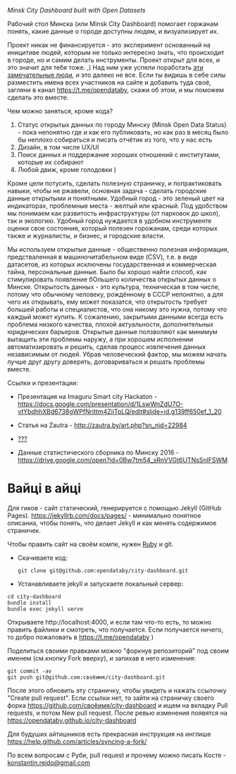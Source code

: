 *Minsk City Dashboard built with Open Datasets*

Рабочий стол Минска (или Minsk City Dashboard) помогает горжанам понять, какие данные о городе доступны людям, и визуализирует их.

Проект никак не финансируется - это эксперимент основанный на иницитиве людей, которым не только интересно знать, что происходит в городе, но и самим делать инструменты. Проект открыт для всех, и это значит для тебя тоже. ,) Над ним уже успели поработать [эти замечательные люди](https://github.com/opendataby/city-dashboard/graphs/contributors), и это далеко не все. Если ты видишь в себе силы разместить имена всех участников на сайте и добавить туда своё, загляни в канал https://t.me/opendataby, скажи об этом, и мы поможем сделать это вместе.

Чем можно заняться, кроме кода?

1. Статус открытых данных по городу Минску (Minsk Open Data Status) - пока непонятно где и как его публиковать, но как раз в месяц было бы неплохо собираться и писать отчётик из того, что у нас есть
2. Дизайн, в том числе UX/UI
3. Поиск данных и поддержание хороших отношений с институтами, которые их собирают
4. Любой движ, кроме голодовки )

Кроме цели потусить, сделать полезную страничку, и попрактиковать навыки, чтобы не ржавели, основная задача - сделать городские данные открытыми и понятными. Удобный город - это зеленый цвет на индикаторах, проблемные места - желтый или красный. Под удобством мы понимаем как развитость инфраструктуры (от парковок до школ), так и экологию. Удобный город нуждается в удобном инструменте оценки свое состояния, который полезен горожанам, среди которых также и журналисты, и бизнес, и городские власти.

Мы используем открытые данные - общественно полезная информация, предстваленная в машиночитабельном виде (CSV), т.е. в виде датасетов, из которых исключены государственная и коммерческая тайна, персональные данные. Было бы хорошо найти способ, как стимулировать появление бОльшего количества открытых данных о Минске. Открытость данных - это культура, техническая в том числе, потому что обычному человеку, рождённому в СССР непонятно, а для чего их открывать, ему может показатся, что открытость требует большей работы и специалистов, что она никому это нужна, потому что каждый может купить. К сожалению, закрытыми данными всегда есть проблема низкого качества, плохой актуальности, дополнительных юридических барьеров. Открытые данные ползволяют как минимум вытащить эти проблемы наружу, а при хорошем исполнении автоматизировать и решить, сделав процесс извлечения данных независимым от людей. Убрав человеческий фактор, мы можем начать лучше друг другу доверять, договариваться и решать проблемы вместе.

Ссылки и презентации:

* Презентация на Imaguru Smart city Hackaton - https://docs.google.com/presentation/d/1LswWnZdU7O-vtYbdhhXBd6738gWPfNrittm4ZiiTpLQ/edit#slide=id.g139ff650ef_1_20 
* Статья на Zautra - http://zautra.by/art.php?sn_nid=22984
* [???](https://github.com/opendataby/city-dashboard/blob/master/docs/faq.md)


* Данные статистического сборника по Минску 2016 - https://drive.google.com/open?id=0Bw7tm54_sRnVVGt6UTNsSnlFSWM



# Вайцi в айцi

Для гиков - сайт статический, генерируется с помощью Jekyll (GitHub Pages). https://jekyllrb.com/docs/pages/ - минимально понятное описаниа, чтобы понять, что делает Jekyll и как менять содержимое страничек.

Чтобы править сайт на своём компе, нужен [Ruby](https://ru.wikibooks.org/wiki/Ruby/%D0%9D%D0%B0%D1%87%D0%B0%D0%BB%D0%BE_%D1%80%D0%B0%D0%B1%D0%BE%D1%82%D1%8B/%D0%A3%D1%81%D1%82%D0%B0%D0%BD%D0%BE%D0%B2%D0%BA%D0%B0) и git.

* Скачиваете код:

      git clone git@github.com:opendataby/city-dashboard.git

* Устанавливаете jekyll и запускаете локальный сервер:
```
cd city-dashboard
bundle install
bundle exec jekyll serve
```

Открываете http://localhost:4000, и если там что-то есть, то можно править файлики и смотреть, что получается. Если получается ничего, то добро пожаловать в https://t.me/opendataby )

Поделиться своими правками можно "форкнув репозиторий" под своим именем (см.кнопку Fork вверху), и запихав в него изменения:
```
git commit -av
git push git@github.com:своёимя/city-dashboard.git
```

После этого обновить эту страничку, чтобы увидеть и нажать ссылочку "Create pull request". Если ссылки нет, то зайти на страничку своего форка https://github.com/своёимя/city-dashboard и ищем на вкладку Pull requests, и потом New pull request. После ревью изменения появятся на https://opendataby.github.io/city-dashboard

Для будуших айтишников есть прекрасная инструкция на инглише https://help.github.com/articles/syncing-a-fork/

По всем вопросам с Руби, pull request и прочему можно писать Косте - konstantin.reido@gmail.com

